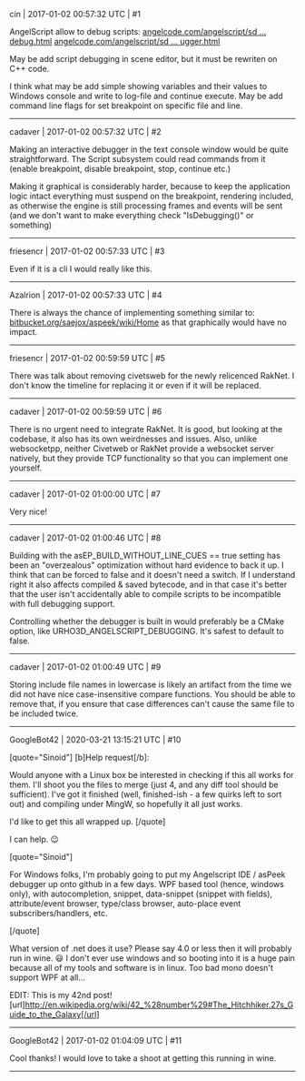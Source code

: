 cin | 2017-01-02 00:57:32 UTC | #1

AngelScript allow to debug scripts: 
[angelcode.com/angelscript/sd ... debug.html](http://www.angelcode.com/angelscript/sdk/docs/manual/doc_debug.html)
[angelcode.com/angelscript/sd ... ugger.html](http://www.angelcode.com/angelscript/sdk/docs/manual/doc_addon_debugger.html)

May be add script debugging in scene editor, but it must be rewriten on C++ code.

I think what may be add simple showing variables and their values to Windows console and write to log-file and continue execute. May be add command line flags for set breakpoint on specific file and line.

-------------------------

cadaver | 2017-01-02 00:57:32 UTC | #2

Making an interactive debugger in the text console window would be quite straightforward. The Script subsystem could read commands from it (enable breakpoint, disable breakpoint, stop, continue etc.)

Making it graphical is considerably harder, because to keep the application logic intact everything must suspend on the breakpoint, rendering included, as otherwise the engine is still processing frames and events will be sent (and we don't want to make everything check "IsDebugging()" or something)

-------------------------

friesencr | 2017-01-02 00:57:33 UTC | #3

Even if it is a cli I would really like this.

-------------------------

Azalrion | 2017-01-02 00:57:33 UTC | #4

There is always the chance of implementing something similar to: [bitbucket.org/saejox/aspeek/wiki/Home](https://bitbucket.org/saejox/aspeek/wiki/Home) as that graphically would have no impact.

-------------------------

friesencr | 2017-01-02 00:59:59 UTC | #5

There was talk about removing civetsweb for the newly relicenced RakNet.  I don't know the timeline for replacing it or even if it will be replaced.

-------------------------

cadaver | 2017-01-02 00:59:59 UTC | #6

There is no urgent need to integrate RakNet. It is good, but looking at the codebase, it also has its own weirdnesses and issues. Also, unlike websocketpp, neither Civetweb or RakNet provide a websocket server natively, but they provide TCP functionality so that you can implement one yourself.

-------------------------

cadaver | 2017-01-02 01:00:00 UTC | #7

Very nice!

-------------------------

cadaver | 2017-01-02 01:00:46 UTC | #8

Building with the asEP_BUILD_WITHOUT_LINE_CUES == true setting has been an "overzealous" optimization without hard evidence to back it up. I think that can be forced to false and it doesn't need a switch. If I understand right it also affects compiled & saved bytecode, and in that case it's better that the user isn't accidentally able to compile scripts to be incompatible with full debugging support.

Controlling whether the debugger is built in would preferably be a CMake option, like URHO3D_ANGELSCRIPT_DEBUGGING. It's safest to default to false.

-------------------------

cadaver | 2017-01-02 01:00:49 UTC | #9

Storing include file names in lowercase is likely an artifact from the time we did not have nice case-insensitive compare functions. You should be able to remove that, if you ensure that case differences can't cause the same file to be included twice.

-------------------------

GoogleBot42 | 2020-03-21 13:15:21 UTC | #10

[quote="Sinoid"]
[b]Help request[/b]:

Would anyone with a Linux box be interested in checking if this all works for them. I'll shoot you the files to merge (just 4, and any diff tool should be sufficient). I've got it finished (well, finished-ish - a few quirks left to sort out) and compiling under MingW, so hopefully it all just works.

I'd like to get this all wrapped up.
[/quote]

I can help. :wink:

[quote="Sinoid"]

For Windows folks, I'm probably going to put my Angelscript IDE / asPeek debugger up onto github in a few days. WPF based tool (hence, windows only), with autocompletion, snippet, data-snippet (snippet with fields), attribute/event browser, type/class browser, auto-place event subscribers/handlers, etc.

[/quote]

What version of .net does it use?  Please say 4.0 or less then it will probably run in wine.  :smiley: I don't ever use windows and so booting into it is a huge pain because all of my tools and software is in linux.  Too bad mono doesn't support WPF at all...


EDIT: This is my 42nd post!  [url]http://en.wikipedia.org/wiki/42_%28number%29#The_Hitchhiker.27s_Guide_to_the_Galaxy[/url]

-------------------------

GoogleBot42 | 2017-01-02 01:04:09 UTC | #11

Cool thanks!  I would love to take a shoot at getting this running in wine.

-------------------------

